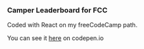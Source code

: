 ### Camper Leaderboard for FCC

Coded with React on my freeCodeCamp path.
 
You can see it [here](https://codepen.io/artur_sep/full/rmmpEO/) on codepen.io 